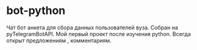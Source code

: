 # bot-python
Чат бот анкета для сбора данных пользователей вуза. Собран на pyTelegramBotAPI. 
Мой первый проект после изучения python. Всегда открыт предложениям , комментариям.
